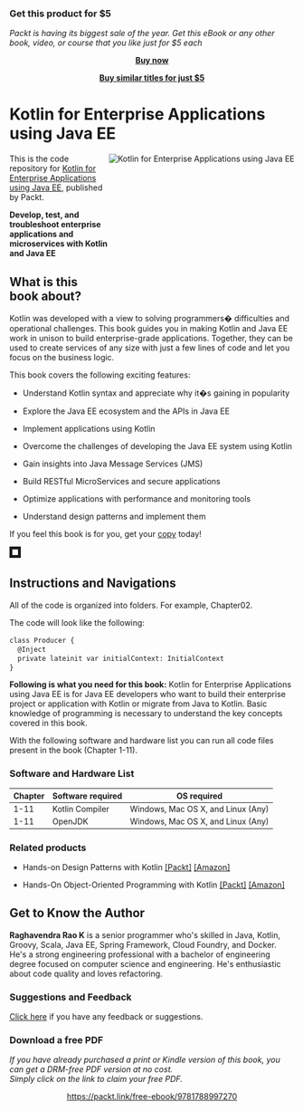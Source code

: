
### Get this product for $5

<i>Packt is having its biggest sale of the year. Get this eBook or any other book, video, or course that you like just for $5 each</i>


<b><p align='center'>[Buy now](https://packt.link/9781788997270)</p></b>


<b><p align='center'>[Buy similar titles for just $5](https://subscription.packtpub.com/search)</p></b>


# Kotlin for Enterprise Applications using Java EE

<a href="https://www.packtpub.com/application-development/kotlin-enterprise-applications-using-java-ee?utm_source=github&utm_medium=repository&utm_campaign=9781788997270 "><img src="https://d255esdrn735hr.cloudfront.net/sites/default/files/imagecache/ppv4_main_book_cover/B10075.png" alt="Kotlin for Enterprise Applications using Java EE" height="256px" align="right"></a>

This is the code repository for [Kotlin for Enterprise Applications using Java EE](https://www.packtpub.com/application-development/kotlin-enterprise-applications-using-java-ee?utm_source=github&utm_medium=repository&utm_campaign=9781788997270 ), published by Packt.

**Develop, test, and troubleshoot enterprise applications and microservices with Kotlin and Java EE**

## What is this book about?
Kotlin was developed with a view to solving programmers� difficulties and operational challenges. This book guides you in making Kotlin and Java EE work in unison to build enterprise-grade applications. Together, they can be used to create services of any size with just a few lines of code and let you focus on the business logic.

This book covers the following exciting features:
* Understand Kotlin syntax and appreciate why it�s gaining in popularity

* Explore the Java EE ecosystem and the APIs in Java EE

* Implement applications using Kotlin

* Overcome the challenges of developing the Java EE system using Kotlin

* Gain insights into Java Message Services (JMS)

* Build RESTful MicroServices and secure applications

* Optimize applications with performance and monitoring tools

* Understand design patterns and implement them 

If you feel this book is for you, get your [copy](https://www.amazon.com/dp/1788997271) today!

<a href="https://www.packtpub.com/?utm_source=github&utm_medium=banner&utm_campaign=GitHubBanner"><img src="https://raw.githubusercontent.com/PacktPublishing/GitHub/master/GitHub.png" 
alt="https://www.packtpub.com/" border="5" /></a>

## Instructions and Navigations
All of the code is organized into folders. For example, Chapter02.

The code will look like the following:
```
class Producer {
  @Inject
  private lateinit var initialContext: InitialContext
}
```

**Following is what you need for this book:**
Kotlin for Enterprise Applications using Java EE is for Java EE developers who want to build their enterprise project or application with Kotlin or migrate from Java to Kotlin. Basic knowledge of programming is necessary to understand the key concepts covered in this book.

With the following software and hardware list you can run all code files present in the book (Chapter 1-11).
### Software and Hardware List
| Chapter  | Software required                    | OS required                         |
| -------- | ------------------------------------ | ----------------------------------- |
| 1-11     | Kotlin Compiler                      | Windows, Mac OS X, and Linux (Any)  |
| 1-11     | OpenJDK                              | Windows, Mac OS X, and Linux (Any)  |

### Related products
* Hands-on Design Patterns with Kotlin [[Packt]](https://www.packtpub.com/application-development/hands-design-patterns-kotlin?utm_source=github&utm_medium=repository&utm_campaign=9781788998017 ) [[Amazon]](https://www.amazon.com/dp/1788998014)

* Hands-On Object-Oriented Programming with Kotlin [[Packt]](https://www.packtpub.com/application-development/hands-object-oriented-programming-kotlin?utm_source=github&utm_medium=repository&utm_campaign=9781789617726 ) [[Amazon]](https://www.amazon.com/dp/1789617723)

## Get to Know the Author
**Raghavendra Rao K**
 is a senior programmer who's skilled in Java, Kotlin, Groovy, Scala, Java EE, Spring Framework, Cloud Foundry, and Docker. He's a strong engineering professional with a bachelor of engineering degree focused on computer science and engineering. He's enthusiastic about code quality and loves refactoring.


### Suggestions and Feedback
[Click here](https://docs.google.com/forms/d/e/1FAIpQLSdy7dATC6QmEL81FIUuymZ0Wy9vH1jHkvpY57OiMeKGqib_Ow/viewform) if you have any feedback or suggestions.


### Download a free PDF

 <i>If you have already purchased a print or Kindle version of this book, you can get a DRM-free PDF version at no cost.<br>Simply click on the link to claim your free PDF.</i>
<p align="center"> <a href="https://packt.link/free-ebook/9781788997270">https://packt.link/free-ebook/9781788997270 </a> </p>
